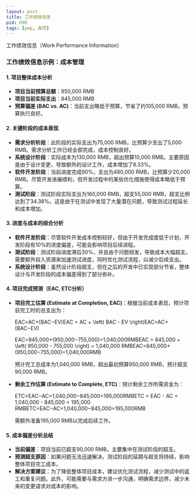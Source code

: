 ```yaml
---
layout: post
title: 工作绩效信息
pid: 696
tags: [pmp, 高项]
---
```


工作绩效信息（Work Performance Information）

### **工作绩效信息示例：成本管理**

#### 1. **项目整体成本分析**

- **项目当前预算总额**：950,000 RMB
- **项目当前实际支出**：845,000 RMB
- **预算偏差 (BAC vs. AC)**：当前支出略低于预算，节省了约105,000 RMB，预算执行良好。

#### 2. **关键阶段的成本表现**

- **需求分析阶段**：此阶段的实际支出为75,000 RMB，比预算少支出了5,000 RMB。需求分析工作已经全部完成，成本控制良好。
- **系统设计阶段**：实际成本为130,000 RMB，超出预算10,000 RMB。主要原因是由于设计变更，导致额外的设计工作，成本增加了8.33%。
- **软件开发阶段**：当前进度完成90%，支出为480,000 RMB，比预算少20,000 RMB。尽管开发进展顺利，但开发过程中的某些优化措施使得成本略低于预算。
- **测试阶段**：测试阶段实际支出为160,000 RMB，超支55,000 RMB，超支比例达到了34.38%。这是由于在测试中发现了大量潜在问题，导致测试过程延长和成本增加。

#### 3. **进度与成本的综合分析**

- **软件开发阶段**：尽管软件开发成本控制较好，但由于开发完成度低于计划，开发阶段有10%的进度偏差，可能会影响项目后续进程。
- **测试阶段**：测试阶段进度滞后30%，并且由于问题频发，导致成本大幅超支。需要额外投入资源来加速测试进度，同时优化测试流程，以减少后续支出。
- **系统设计阶段**：虽然设计阶段超支，但在之后的开发中已实现部分节省，整体设计与开发阶段的成本偏差得到了部分弥补。

#### 4. **项目完成预测（EAC, ETC分析）**

- **项目完工估算 (Estimate at Completion, EAC)**：根据当前成本表现，预计项目完工时的总支出为：

  EAC=AC+(BAC−EV)EAC = AC + \left( BAC - EV \right)EAC=AC+(BAC−EV)

  EAC=845,000+(950,000−755,000)=1,040,000RMBEAC = 845,000 + \left( 950,000 - 755,000 \right) = 1,040,000 RMBEAC=845,000+(950,000−755,000)=1,040,000RMB

  预计完工总成本为1,040,000 RMB，超出最初预算950,000 RMB，预计超支90,000 RMB。

- **剩余工作估算 (Estimate to Complete, ETC)**：预计剩余工作所需资金为：

  ETC=EAC−AC=1,040,000−845,000=195,000RMBETC = EAC - AC = 1,040,000 - 845,000 = 195,000 RMBETC=EAC−AC=1,040,000−845,000=195,000RMB

  需额外准备195,000 RMB以完成后续工作。

#### 5. **成本偏差分析总结**

- **当前偏差**：项目当前已超支90,000 RMB，主要集中在测试阶段的超支。
- **预测超支原因**：如果问题无法迅速解决，测试阶段的延期与超支将持续，影响整体项目完工成本。
- **解决方案建议**：为了降低整体项目成本，建议优化测试流程，减少测试中的返工和重复问题。此外，可能需要与需求方进一步沟通，明确需求边界，减少未来的变更请求对成本的影响。
